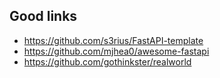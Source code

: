 ## Good links
- https://github.com/s3rius/FastAPI-template
- https://github.com/mjhea0/awesome-fastapi
- https://github.com/gothinkster/realworld
